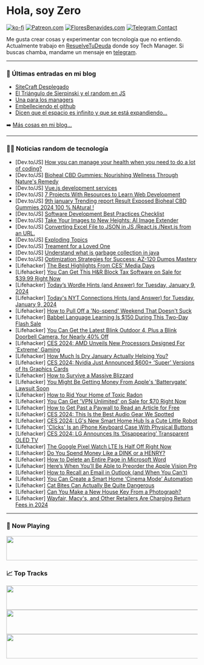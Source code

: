 # Hola, soy Zero

[![ko-fi](https://ko-fi.com/img/githubbutton_sm.svg)](https://ko-fi.com/J3J4N0LUK)
[![Patreon.com](https://img.shields.io/endpoint.svg?url=https%3A%2F%2Fshieldsio-patreon.vercel.app%2Fapi%3Fusername%3Dzerodragon%26type%3Dpatrons&style=for-the-badge)](https://patreon.com/zerodragon)
[![FloresBenavides.com](https://img.shields.io/website?down_message=oops&label=MiBlog&style=for-the-badge&up_message=online&url=https%3A%2F%2Ffloresbenavides.com)](https://floresbenavides.com)
[![Telegram Contact](https://img.shields.io/badge/escr%C3%ADbeme-ZeroDragon-%2326A5E4?style=for-the-badge&logo=telegram)](https://t.me/zerodragon)

Me gusta crear cosas y experimentar con tecnología que no entiendo.
Actualmente trabajo en [ResuelveTuDeuda](http://github.com/resuelve) donde soy Tech Manager.
Si buscas chamba, mandame un mensaje en [telegram](https://t.me/zerodragon).

---

### 📕 Últimas entradas en mi blog
<!-- BLOG-POST-LIST:START -->
- [SiteCraft Desplegado](https://floresbenavides.com/sitecraft-desplegado/)
- [El Triángulo de Sierpinski y el random en JS](https://floresbenavides.com/el-triangulo-de-sierpinski-y-el-random-en-js/)
- [Una para los managers](https://floresbenavides.com/una-para-los-managers/)
- [Embelleciendo el github](https://floresbenavides.com/embelleciendo-el-github/)
- [Dicen que el espacio es infinito y que se está expandiendo…](https://floresbenavides.com/dicen-que-el-espacio-es-infinito-y-que-se-esta-expandiendo/)
<!-- BLOG-POST-LIST:END -->

➡️ [Más cosas en mi blog...](https://floresbenavides.com)

---

### 👨‍💻 Noticias random de tecnología
<!-- TECH-POSTS:START -->
- [Dev.to/JS] [How you can manage your health when you need to do a lot of coding?](https://dev.to/healthwiibes/how-you-can-manage-your-health-when-you-need-to-do-a-lot-of-coding-20ek)
- [Dev.to/JS] [Bioheal CBD Gummies: Nourishing Wellness Through Nature&#39;s Remedy](https://dev.to/gummieshealthcare/bioheal-cbd-gummies-nourishing-wellness-through-natures-remedy-1jo8)
- [Dev.to/JS] [Vue.js development services](https://dev.to/webstep/vuejs-development-services-4080)
- [Dev.to/JS] [7 Projects With Resources to Learn Web Development](https://dev.to/bigsondev/7-projects-with-resources-to-learn-web-development-2ile)
- [Dev.to/JS] [9th january Trending report Result Exposed Bioheal CBD Gummies 2024 100 % NAtural !](https://dev.to/luonaosorio/9th-january-trending-report-result-exposed-bioheal-cbd-gummies-2024-100-natural--4d40)
- [Dev.to/JS] [Software Development Best Practices Checklist](https://dev.to/jasonmalan/software-development-best-practices-checklist-41ae)
- [Dev.to/JS] [Take Your Images to New Heights: AI Image Extender](https://dev.to/aiimageexpander12/take-your-images-to-new-heights-ai-image-extender-ofo)
- [Dev.to/JS] [Converting Excel File to JSON in JS /React.js /Next.js from an URL.](https://dev.to/shafiulazim/converting-excel-file-to-json-in-js-reactjs-nextjs-from-an-url-3gdl)
- [Dev.to/JS] [Exploding Topics](https://dev.to/rankkmarket/exploding-topics-3cgl)
- [Dev.to/JS] [Treament for a Loved One](https://dev.to/metrowestsoberliving/treament-for-a-loved-one-2jb2)
- [Dev.to/JS] [Understand what is garbage collection in java](https://dev.to/manojsharmajtp2/understand-what-is-garbage-collection-in-java-4pd9)
- [Dev.to/JS] [Optimization Strategies for Success: AZ-120 Dumps Mastery](https://dev.to/calistaolly/optimization-strategies-for-success-az-120-dumps-mastery-12hn)
- [Lifehacker] [The Best Highlights From CES&#39; Media Days](https://lifehacker.com/tech/the-best-highlights-from-ces-media-days)
- [Lifehacker] [You Can Get This H&amp;R Block Tax Software on Sale for $39.99 Right Now](https://lifehacker.com/money/hr-block-tax-software-sale)
- [Lifehacker] [Today’s Wordle Hints &lpar;and Answer&rpar; for Tuesday, January 9, 2024](https://lifehacker.com/entertainment/wordle-answer-today-january-9-2024)
- [Lifehacker] [Today&#39;s NYT Connections Hints &lpar;and Answer&rpar; for Tuesday, January 9, 2024](https://lifehacker.com/entertainment/nyt-connections-answer-today-january-9-2024)
- [Lifehacker] [How to Pull Off a &#39;No-spend&#39; Weekend That Doesn&#39;t Suck](https://lifehacker.com/money/how-to-have-a-successful-no-spend-weekend)
- [Lifehacker] [Babbel Language Learning Is $150 During This Two-Day Flash Sale](https://lifehacker.com/a-lifetime-subscription-to-babbel-is-140-right-now-1850974860)
- [Lifehacker] [You Can Get the Latest Blink Outdoor 4, Plus a Blink Doorbell Camera, for Nearly 40% Off](https://lifehacker.com/tech/best-blink-outdoor-4-and-blink-doorbell-camera-bundle-deal)
- [Lifehacker] [CES 2024: AMD Unveils New Processors Designed For &#39;Extreme&#39; Gaming](https://lifehacker.com/tech/amd-debuts-new-radeon-rx-gpu-and-next-gen-desktop-processors)
- [Lifehacker] [How Much Is Dry January Actually Helping You?](https://lifehacker.com/health/does-dry-january-actually-work)
- [Lifehacker] [CES 2024: Nvidia Just Announced $600+ ‘Super’ Versions of Its Graphics Cards](https://lifehacker.com/tech/nvidia-announces-rtx-40-super-gpus)
- [Lifehacker] [How to Survive a Massive Blizzard](https://lifehacker.com/how-to-survive-a-massive-blizzard-1848409946)
- [Lifehacker] [You Might Be Getting Money From Apple&#39;s &#39;Batterygate&#39; Lawsuit Soon](https://lifehacker.com/tech/apple-batterygate-class-action-lawsuit-settlement-payments)
- [Lifehacker] [How to Rid Your Home of Toxic Radon](https://lifehacker.com/how-to-rid-your-home-of-toxic-radon)
- [Lifehacker] [You Can Get &#39;VPN Unlimited&#39; on Sale for $70 Right Now](https://lifehacker.com/tech/vpn-unlimited-subscription-sale)
- [Lifehacker] [How to Get Past a Paywall to Read an Article for Free](https://lifehacker.com/how-to-bypass-a-paywall-to-read-an-article-for-free)
- [Lifehacker] [CES 2024: This Is the Best Audio Gear We Spotted](https://lifehacker.com/tech/the-best-audio-gear-spotted-at-ces-2024)
- [Lifehacker] [CES 2024: LG&#39;s New Smart Home Hub Is a Cute Little Robot](https://lifehacker.com/tech/ces-lg-new-ai-smart-home-robot)
- [Lifehacker] [&#39;Clicks&#39; Is an iPhone Keyboard Case With Physical Buttons](https://lifehacker.com/tech/clicks-iphone-keyboard-case)
- [Lifehacker] [CES 2024: LG Announces Its ‘Disappearing’ Transparent OLED TV](https://lifehacker.com/tech/lg-unveils-its-transparent-oled-tv-at-ces2024)
- [Lifehacker] [The Google Pixel Watch LTE Is Half Off Right Now](https://lifehacker.com/tech/google-pixel-watch-lte-on-sale)
- [Lifehacker] [Do You Spend Money Like a DINK or a HENRY?](https://lifehacker.com/money/what-is-a-dink-or-a-henry)
- [Lifehacker] [How to Delete an Entire Page in Microsoft Word](https://lifehacker.com/tech/how-to-delete-a-page-in-word)
- [Lifehacker] [Here’s When You’ll Be Able to Preorder the Apple Vision Pro](https://lifehacker.com/tech/how-to-preorder-apple-vision-pro)
- [Lifehacker] [How to Recall an Email in Outlook &lpar;and When You Can&#39;t&rpar;](https://lifehacker.com/work/how-to-recall-an-outlook-email)
- [Lifehacker] [You Can Create a Smart Home ‘Cinema Mode’ Automation](https://lifehacker.com/tech/set-up-a-cinema-mode-in-your-home-using-your-smart-hub)
- [Lifehacker] [Cat Bites Can Actually Be Quite Dangerous](https://lifehacker.com/health/cat-bites-can-be-dangerous)
- [Lifehacker] [Can You Make a New House Key From a Photograph?](https://lifehacker.com/home/make-house-key-from-photograph)
- [Lifehacker] [Wayfair, Macy&#39;s, and Other Retailers Are Charging Return Fees in 2024](https://lifehacker.com/money/stores-charging-return-fees)<!-- TECH-POSTS:END -->

---

### 🎵 Now Playing
<a href="https://spotify-now-playing-dun.vercel.app/now-playing?open"><img src="https://spotify-now-playing-dun.vercel.app/now-playing" width="540" height="64"></a>

### 📈 Top Tracks
<a href="https://spotify-now-playing-dun.vercel.app/top-tracks?i=1&open"><img src="https://spotify-now-playing-dun.vercel.app/top-tracks?i=1" width="540" height="64"></a>
<a href="https://spotify-now-playing-dun.vercel.app/top-tracks?i=2&open"><img src="https://spotify-now-playing-dun.vercel.app/top-tracks?i=2" width="540" height="64"></a>
<a href="https://spotify-now-playing-dun.vercel.app/top-tracks?i=3&open"><img src="https://spotify-now-playing-dun.vercel.app/top-tracks?i=3" width="540" height="64"></a>
